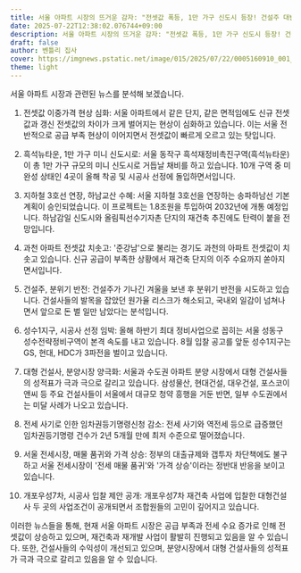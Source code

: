 ```yaml
---
title: 서울 아파트 시장의 뜨거운 감자: "전셋값 폭등, 1만 가구 신도시 등장! 건설주 대반전, 당신의 선택은?"
date: 2025-07-22T12:38:02.076744+09:00
description: 서울 아파트 시장의 뜨거운 감자: "전셋값 폭등, 1만 가구 신도시 등장! 건설주 대반전, 당신의 선택은?"
draft: false
author: 벤틀리 집사
cover: https://imgnews.pstatic.net/image/015/2025/07/22/0005160910_001_20250722121018031.jpg
theme: light
---
```


서울 아파트 시장과 관련된 뉴스를 분석해 보겠습니다.

1. 전셋값 이중가격 현상 심화: 서울 아파트에서 같은 단지, 같은 면적임에도 신규 전셋값과 갱신 전셋값의 차이가 크게 벌어지는 현상이 심화하고 있습니다. 이는 서울 전반적으로 공급 부족 현상이 이어지면서 전셋값이 빠르게 오르고 있는 탓입니다.

2. 흑석뉴타운, 1만 가구 미니 신도시로: 서울 동작구 흑석재정비촉진구역(흑석뉴타운)이 총 1만 가구 규모의 미니 신도시로 거듭날 채비를 하고 있습니다. 10개 구역 중 미완성 상태인 4곳이 올해 착공 및 시공사 선정에 돌입하면서입니다.

3. 지하철 3호선 연장, 하남교산 수혜: 서울 지하철 3호선을 연장하는 송파하남선 기본계획이 승인되었습니다. 이 프로젝트는 1.8조원을 투입하여 2032년에 개통 예정입니다. 하남감일 신도시와 올림픽선수기자촌 단지의 재건축 추진에도 탄력이 붙을 전망입니다.

4. 과천 아파트 전셋값 치솟고: '준강남'으로 불리는 경기도 과천의 아파트 전셋값이 치솟고 있습니다. 신규 공급이 부족한 상황에서 재건축 단지의 이주 수요까지 쏟아지면서입니다.

5. 건설주, 분위기 반전: 건설주가 기나긴 겨울을 보낸 후 분위기 반전을 시도하고 있습니다. 건설사들의 발목을 잡았던 원가율 리스크가 해소되고, 국내외 일감이 넘쳐나면서 앞으로 돈 벌 일만 남았다는 분석입니다.

6. 성수1지구, 시공사 선정 임박: 올해 하반기 최대 정비사업으로 꼽히는 서울 성동구 성수전략정비구역이 본격 속도를 내고 있습니다. 8월 입찰 공고를 앞둔 성수1지구는 GS, 현대, HDC가 3파전을 벌이고 있습니다.

7. 대형 건설사, 분양시장 양극화: 서울과 수도권 아파트 분양 시장에서 대형 건설사들의 성적표가 극과 극으로 갈리고 있습니다. 삼성물산, 현대건설, 대우건설, 포스코이앤씨 등 주요 건설사들이 서울에서 대규모 청약 흥행을 거둔 반면, 일부 수도권에서는 미달 사례가 나오고 있습니다.

8. 전세 사기로 인한 임차권등기명령신청 감소: 전세 사기와 역전세 등으로 급증했던 임차권등기명령 건수가 2년 5개월 만에 최저 수준으로 떨어졌습니다.

9. 서울 전세시장, 매물 품귀와 가격 상승: 정부의 대출규제와 갭투자 차단책에도 불구하고 서울 전세시장이 '전세 매물 품귀'와 '가격 상승'이라는 정반대 반응을 보이고 있습니다.

10. 개포우성7차, 시공사 입찰 제안 공개: 개포우성7차 재건축 사업에 입찰한 대형건설사 두 곳의 사업조건이 공개되면서 조합원들의 고민이 깊어지고 있습니다.

이러한 뉴스들을 통해, 현재 서울 아파트 시장은 공급 부족과 전세 수요 증가로 인해 전셋값이 상승하고 있으며, 재건축과 재개발 사업이 활발히 진행되고 있음을 알 수 있습니다. 또한, 건설사들의 수익성이 개선되고 있으며, 분양시장에서 대형 건설사들의 성적표가 극과 극으로 갈리고 있음을 알 수 있습니다.